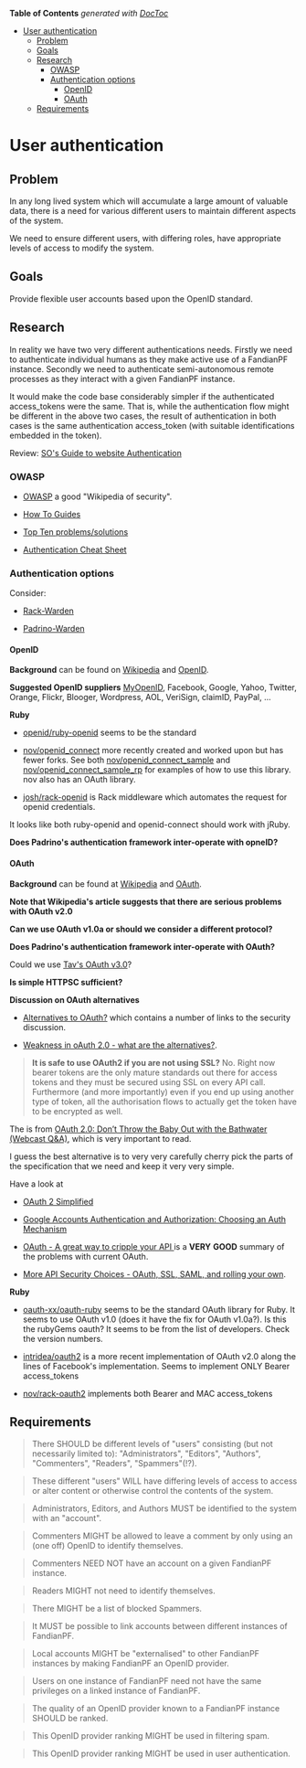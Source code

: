 **Table of Contents**  *generated with [DocToc](http://doctoc.herokuapp.com/)*

- [User authentication](#user-authentication)
	- [Problem](#problem)
	- [Goals](#goals)
	- [Research](#research)
		- [OWASP](#owasp)
		- [Authentication options](#authentication-options)
			- [OpenID](#openid)
			- [OAuth](#oauth)
	- [Requirements](#requirements)

# User authentication

## Problem

In any long lived system which will accumulate a large amount of
valuable data, there is a need for various different users to maintain
different aspects of the system.

We need to ensure different users, with differing roles, have
appropriate levels of access to modify the system.

## Goals

Provide flexible user accounts based upon the OpenID standard.

## Research

In reality we have two very different authentications needs. Firstly we 
need to authenticate individual humans as they make active use of a 
FandianPF instance. Secondly we need to authenticate semi-autonomous 
remote processes as they interact with a given FandianPF instance.

It would make the code base considerably simpler if the authenticated 
access_tokens were the same.  That is, while the authentication flow 
might be different in the above two cases, the result of authentication 
in both cases is the same authentication access_token (with suitable 
identifications embedded in the token).

Review: [SO's Guide to website 
Authentication](http://stackoverflow.com/questions/549/the-definitive-guide-to-forms-based-website-authentication)

### OWASP

 * [OWASP](https://www.owasp.org/index.php/Main_Page) a good "Wikipedia 
of security".

 * [How To 
Guides](https://www.owasp.org/index.php/Category:How_To)

 * [Top Ten 
problems/solutions](https://www.owasp.org/index.php/Category:OWASP_Top_Ten_Project)

 * [Authentication Cheat 
Sheet](https://www.owasp.org/index.php/Authentication_Cheat_Sheet)

### Authentication options

Consider:

 * [Rack-Warden](https://github.com/hassox/warden)

 * [Padrino-Warden](https://github.com/jondot/padrino-warden)

#### OpenID

**Background** can be found on
[Wikipedia](http://en.wikipedia.org/wiki/OpenID) and
[OpenID](http://openid.net/).

**Suggested OpenID suppliers** [MyOpenID](https://www.myopenid.com/),
Facebook, Google, Yahoo, Twitter, Orange, Flickr, Blooger, Wordpress,
AOL, VeriSign, claimID, PayPal, ...

**Ruby**

 * [openid/ruby-openid](https://github.com/openid/ruby-openid) seems to
be the standard

 * [nov/openid_connect](https://github.com/nov/openid_connect) more
recently created and worked upon but has fewer forks. See both
[nov/openid_connect_sample](https://github.com/nov/openid_connect_sample)
and
[nov/openid_connect_sample_rp](https://github.com/nov/openid_connect_sample_rp)
for examples of how to use this library. nov also has an OAuth library.

 * [josh/rack-openid](https://github.com/josh/rack-openid) is Rack
middleware which automates the request for openid credentials.

It looks like both ruby-openid and openid-connect should work with jRuby.

**Does Padrino's authentication framework inter-operate with opneID?**

#### OAuth

**Background** can be found at
[Wikipedia](http://en.wikipedia.org/wiki/OAuth) and
[OAuth](http://oauth.net/).

**Note that Wikipedia's article suggests that there are serious
problems with OAuth v2.0**

**Can we use OAuth v1.0a or should we consider a different protocol?**

**Does Padrino's authentication framework inter-operate with OAuth?**

Could we use [Tav's OAuth
v3.0](http://tav.espians.com/oauth-3.0-the-sane-and-simple-way-to-do-it.html)?

**Is simple HTTPSC sufficient?**

**Discussion on OAuth alternatives**

 * [Alternatives to
OAuth?](http://programmers.stackexchange.com/questions/86115/alternatives-to-oauth)
which contains a number of links to the security discussion.

 * [Weakness in oAuth 2.0 - what are the
alternatives?](http://stackoverflow.com/questions/10947586/weakness-in-oauth-2-0-what-are-the-alternatives).

> **It is safe to use OAuth2 if you are not using SSL?** No. Right now
> bearer tokens are the only mature standards out there for access
> tokens and they must be secured using SSL on every API call.
> Furthermore (and more importantly) even if you end up using another
> type of token, all the authorisation flows to actually get the token
> have to be encrypted as well.

The is from [OAuth 2.0: Don’t Throw the Baby Out with the Bathwater
(Webcast
Q&A)](https://blog.apigee.com/detail/oauth_20_don_t_throw_the_baby_out_with_the_bathwater_webcast_qa),
which is very important to read.

I guess the best alternative is to very very carefully cherry pick the
parts of the specification that we need and keep it very very simple.

Have a look at

 * [OAuth 2
Simplified](http://aaronparecki.com/articles/2012/07/29/1/oauth2-simplified)

 * [Google Accounts Authentication and Authorization: Choosing an Auth 
Mechanism](https://developers.google.com/accounts/docs/GettingStarted)

 * [OAuth - A great way to cripple your API
](http://insanecoding.blogspot.co.uk/2013/03/oauth-great-way-to-cripple-your-api.html)
is a **VERY** **GOOD** summary of the problems with current OAuth.

 * [More API Security Choices - OAuth, SSL, SAML, and rolling your
own](https://blog.apigee.com/detail/more_api_security_choices_oauth_ssl_saml_and_rolling_your_own).

**Ruby**

 * [oauth-xx/oauth-ruby](https://github.com/oauth-xx/oauth-ruby) seems
to be the standard OAuth library for Ruby. It seems to use OAuth v1.0
(does it have the fix for OAuth v1.0a?). Is this the rubyGems oauth? It
seems to be from the list of developers. Check the version numbers.

 * [intridea/oauth2](https://github.com/intridea/oauth2) is a more 
recent implementation of OAuth v2.0 along the lines of Facebook's 
implementation.  Seems to implement ONLY Bearer access_tokens

 * [nov/rack-oauth2](http://github.com/nov/rack-oauth2) implements both 
Bearer and MAC access_tokens

## Requirements

> There SHOULD be different levels of "users" consisting (but not
> necessarily limited to): "Administrators", "Editors", "Authors",
> "Commenters", "Readers", "Spammers"(!?).

> These different "users" WILL have differing levels of access to
> access or alter content or otherwise control the contents of the
> system.

> Administrators, Editors, and Authors MUST be identified to the system
> with an "account".

> Commenters MIGHT be allowed to leave a comment by only using an (one
> off) OpenID to identify themselves.

> Commenters NEED NOT have an account on a given FandianPF instance.

> Readers MIGHT not need to identify themselves.

> There MIGHT be a list of blocked Spammers.

> It MUST be possible to link accounts between different instances of
> FandianPF.

> Local accounts MIGHT be "externalised" to other FandianPF instances
> by making FandianPF an OpenID provider.

> Users on one instance of FandianPF need not have the same privileges
> on a linked instance of FandianPF.

> The quality of an OpenID provider known to a FandianPF instance
> SHOULD be ranked.

> This OpenID provider ranking MIGHT be used in filtering spam.

> This OpenID provider ranking MIGHT be used in user authentication.


